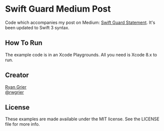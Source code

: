 # Swift Guard Medium Post

Code which accompanies my post on Medium: [Swift Guard Statement](https://medium.com/@rwgrier/swift-guard-statement-c024a1f4fb4e#.p5jzk7rsw).
It's been updated to Swift 3 syntax. 

## How To Run

The example code is in an Xcode Playgrounds. All you need is Xcode 8.x to run. 

## Creator

[Ryan Grier](http://github.com/rwgrier)  
[@rwgrier](https://twitter.com/rwgrier)

## License

These examples are made available under the MIT license. See the LICENSE file for more info.